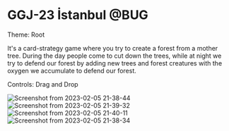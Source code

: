 # GGJ-23 İstanbul @BUG

Theme: Root

It's a card-strategy game where you try to create a forest from a mother tree. During the day people come to cut down the trees, while at night we try to 
defend our forest by adding new trees and forest creatures with the oxygen we accumulate to defend our forest. 

Controls: Drag and Drop

![Screenshot from 2023-02-05 21-38-44](https://user-images.githubusercontent.com/92673021/216838462-e629fa6b-2cc7-46ec-9d9d-32c76e7f0c1d.png)
![Screenshot from 2023-02-05 21-39-32](https://user-images.githubusercontent.com/92673021/216838464-98be7fe0-9fb8-49f1-91e3-e34f71ad31f0.png)
![Screenshot from 2023-02-05 21-40-11](https://user-images.githubusercontent.com/92673021/216838465-b2765759-d2ca-4e1c-94dc-2a0f0b73e44c.png)
![Screenshot from 2023-02-05 21-38-34](https://user-images.githubusercontent.com/92673021/216838466-4ecc9fa5-cef8-498b-b24d-31fc8191a0ec.png)
